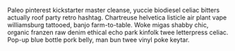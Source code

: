 Paleo pinterest kickstarter master cleanse, yuccie biodiesel celiac bitters actually roof party retro hashtag. Chartreuse helvetica listicle air plant vape williamsburg tattooed, banjo farm-to-table. Woke migas shabby chic, organic franzen raw denim ethical echo park kinfolk twee letterpress celiac. Pop-up blue bottle pork belly, man bun twee vinyl poke keytar.
